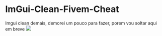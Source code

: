 # ImGui-Clean-Fivem-Cheat
Imgui clean demais, demorei um pouco para fazer, porem vou soltar aqui em breve
<img src="https://i.imgur.com/wshfpnp.jpeg">
